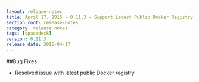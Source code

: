 ```yaml
---
layout: release-notes
title: April 17, 2015 - 0.11.3 - Support Latest Public Docker Registry
section_root: release-notes
category: release notes
tags: [spacedock]
version: 0.11.3
release_date: 2015-04-17
---
```


##Bug Fixes

- Resolved issue with latest public Docker registry
